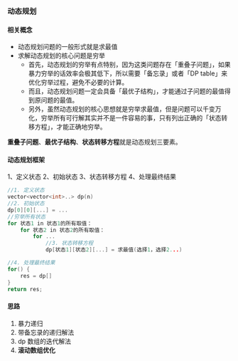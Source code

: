 ### 动态规划


#### 相关概念

- 动态规划问题的一般形式就是求最值
- 求解动态规划的核心问题是穷举
    -  首先，动态规划的穷举有点特别，因为这类问题存在「重叠子问题」，如果暴力穷举的话效率会极其低下，所以需要「备忘录」或者「DP table」来优化穷举过程，避免不必要的计算。
    - 而且，动态规划问题一定会具备「最优子结构」，才能通过子问题的最值得到原问题的最值。 
    - 另外，虽然动态规划的核心思想就是穷举求最值，但是问题可以千变万化，穷举所有可行解其实并不是一件容易的事，只有列出正确的「状态转移方程」，才能正确地穷举。

**重叠子问题**、**最优子结构**、**状态转移方程**就是动态规划三要素。


#### 动态规划框架

1、定义状态
2、初始状态
3、状态转移方程
4、处理最终结果

```cpp
//1. 定义状态
vector<vector<int>..> dp(n)
//2. 初始状态
dp[0][0][...] = ...
//穷举所有状态
for 状态1 in 状态1的所有取值：
    for 状态2 in 状态2的所有取值：
        for ...
            //3. 状态转移方程
            dp[状态1][状态2][...] = 求最值(选择1，选择2...)

//4. 处理最终结果
for() {
    res = dp[]
}
return res;
```


#### 思路

1. 暴力递归
2. 带备忘录的递归解法
3. dp 数组的迭代解法
4. **滚动数组优化**

